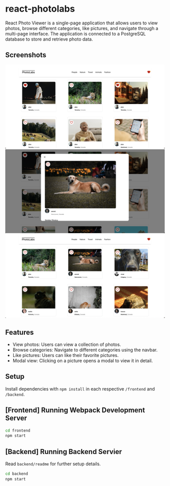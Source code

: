 # react-photolabs

React Photo Viewer is a single-page application that allows users to view photos, browse different categories, like pictures, and navigate through a multi-page interface. The application is connected to a PostgreSQL database to store and retrieve photo data.

## Screenshots

![Screenshot of homepage](https://github.com/laucodx45/photolabs/raw/main/frontend/public/homePage.png)
![Screenshot of the modal view](https://github.com/laucodx45/photolabs/raw/main/frontend/public/Modal.png)
![Screenshot of the photos group by categories](https://github.com/laucodx45/photolabs/raw/main/frontend/public/photoFilter.png)

## Features

- View photos: Users can view a collection of photos.
- Browse categories: Navigate to different categories using the navbar.
- Like pictures: Users can like their favorite pictures.
- Modal view: Clicking on a picture opens a modal to view it in detail.

## Setup

Install dependencies with `npm install` in each respective `/frontend` and `/backend`.

## [Frontend] Running Webpack Development Server

```sh
cd frontend
npm start
```

## [Backend] Running Backend Servier

Read `backend/readme` for further setup details.

```sh
cd backend
npm start
```